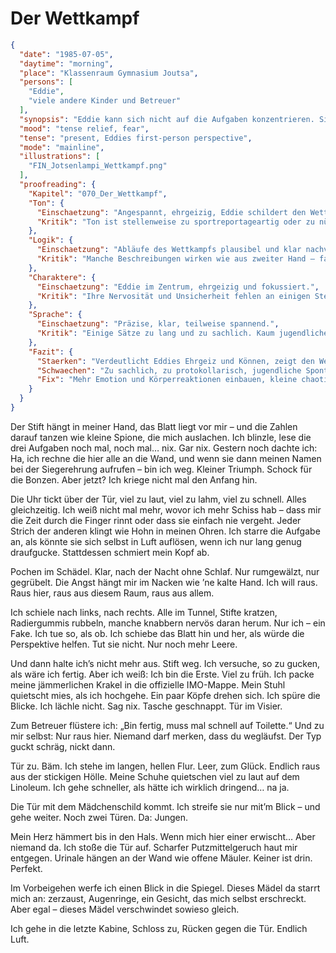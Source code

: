 # Der Wettkampf

```json
{
  "date": "1985-07-05",
  "daytime": "morning",
  "place": "Klassenraum Gymnasium Joutsa",
  "persons": [
    "Eddie",
    "viele andere Kinder und Betreuer"
  ],
  "synopsis": "Eddie kann sich nicht auf die Aufgaben konzentrieren. Sie ist die erste, den den Raum Richtung Toilette verläßt",
  "mood": "tense relief, fear",
  "tense": "present, Eddies first-person perspective",
  "mode": "mainline",
  "illustrations": [
    "FIN_Jotsenlampi_Wettkampf.png"
  ],
  "proofreading": {
    "Kapitel": "070_Der_Wettkampf",
    "Ton": {
      "Einschaetzung": "Angespannt, ehrgeizig, Eddie schildert den Wettbewerb mit Ernst und Konzentration.",
      "Kritik": "Ton ist stellenweise zu sportreportageartig oder zu nüchtern. Eddies jugendliche Stimme geht in der Strenge teilweise verloren."
    },
    "Logik": {
      "Einschaetzung": "Abläufe des Wettkampfs plausibel und klar nachvollziehbar.",
      "Kritik": "Manche Beschreibungen wirken wie aus zweiter Hand – fast protokollarisch. Mehr subjektive Eindrücke (Hitze, Müdigkeit, Frust) wären realistischer."
    },
    "Charaktere": {
      "Einschaetzung": "Eddie im Zentrum, ehrgeizig und fokussiert.",
      "Kritik": "Ihre Nervosität und Unsicherheit fehlen an einigen Stellen. Nebenfiguren (Mitstreiter, Aufsicht) bleiben blass und funktional."
    },
    "Sprache": {
      "Einschaetzung": "Präzise, klar, teilweise spannend.",
      "Kritik": "Einige Sätze zu lang und zu sachlich. Kaum jugendliche Einwürfe oder Humor, Sprache dadurch zu glatt."
    },
    "Fazit": {
      "Staerken": "Verdeutlicht Eddies Ehrgeiz und Können, zeigt den Wettkampf als dramatischen Moment.",
      "Schwaechen": "Zu sachlich, zu protokollarisch, jugendliche Spontaneität fehlt.",
      "Fix": "Mehr Emotion und Körperreaktionen einbauen, kleine chaotische Gedanken zulassen, Nebenfiguren lebendiger zeichnen."
    }
  }
}
```

Der Stift hängt in meiner Hand, das Blatt liegt vor mir – und die Zahlen darauf
tanzen wie kleine Spione, die mich auslachen. Ich blinzle, lese die drei
Aufgaben noch mal, noch mal… nix. Gar nix. Gestern noch dachte ich: Ha, ich
rechne die hier alle an die Wand, und wenn sie dann meinen Namen bei der
Siegerehrung aufrufen – bin ich weg. Kleiner Triumph. Schock für die Bonzen.
Aber jetzt? Ich kriege nicht mal den Anfang hin.

Die Uhr tickt über der Tür, viel zu laut, viel zu lahm, viel zu schnell. Alles
gleichzeitig. Ich weiß nicht mal mehr, wovor ich mehr Schiss hab – dass mir die
Zeit durch die Finger rinnt oder dass sie einfach nie vergeht. Jeder Strich der
anderen klingt wie Hohn in meinen Ohren. Ich starre die Aufgabe an, als könnte
sie sich selbst in Luft auflösen, wenn ich nur lang genug draufgucke.
Stattdessen schmiert mein Kopf ab.

Pochen im Schädel. Klar, nach der Nacht ohne Schlaf. Nur rumgewälzt, nur
gegrübelt. Die Angst hängt mir im Nacken wie ’ne kalte Hand. Ich will raus. Raus
hier, raus aus diesem Raum, raus aus allem.

Ich schiele nach links, nach rechts. Alle im Tunnel, Stifte kratzen,
Radiergummis rubbeln, manche knabbern nervös daran herum. Nur ich – ein Fake.
Ich tue so, als ob. Ich schiebe das Blatt hin und her, als würde die Perspektive
helfen. Tut sie nicht. Nur noch mehr Leere.

Und dann halte ich’s nicht mehr aus. Stift weg. Ich versuche, so zu gucken, als
wäre ich fertig. Aber ich weiß: Ich bin die Erste. Viel zu früh. Ich packe meine
jämmerlichen Krakel in die offizielle IMO-Mappe. Mein Stuhl quietscht mies, als
ich hochgehe. Ein paar Köpfe drehen sich. Ich spüre die Blicke. Ich lächle
nicht. Sag nix. Tasche geschnappt. Tür im Visier.

Zum Betreuer flüstere ich: „Bin fertig, muss mal schnell auf Toilette.“ Und zu
mir selbst: Nur raus hier. Niemand darf merken, dass du wegläufst. Der Typ guckt
schräg, nickt dann.

Tür zu. Bäm. Ich stehe im langen, hellen Flur. Leer, zum Glück. Endlich raus aus
der stickigen Hölle. Meine Schuhe quietschen viel zu laut auf dem Linoleum. Ich
gehe schneller, als hätte ich wirklich dringend… na ja.

Die Tür mit dem Mädchenschild kommt. Ich streife sie nur mit’m Blick – und gehe
weiter. Noch zwei Türen. Da: Jungen.

Mein Herz hämmert bis in den Hals. Wenn mich hier einer erwischt… Aber niemand
da. Ich stoße die Tür auf. Scharfer Putzmittelgeruch haut mir entgegen. Urinale
hängen an der Wand wie offene Mäuler. Keiner ist drin. Perfekt.

Im Vorbeigehen werfe ich einen Blick in die Spiegel. Dieses Mädel da starrt mich
an: zerzaust, Augenringe, ein Gesicht, das mich selbst erschreckt. Aber egal –
dieses Mädel verschwindet sowieso gleich.

Ich gehe in die letzte Kabine, Schloss zu, Rücken gegen die Tür. Endlich Luft.
